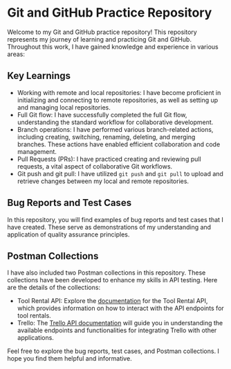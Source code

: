 

# Git and GitHub Practice Repository

Welcome to my Git and GitHub practice repository! This repository represents my journey of learning and practicing Git and GitHub. Throughout this work, I have gained knowledge and experience in various areas:

## Key Learnings

- Working with remote and local repositories: I have become proficient in initializing and connecting to remote repositories, as well as setting up and managing local repositories.
- Full Git flow: I have successfully completed the full Git flow, understanding the standard workflow for collaborative development.
- Branch operations: I have performed various branch-related actions, including creating, switching, renaming, deleting, and merging branches. These actions have enabled efficient collaboration and code management.
- Pull Requests (PRs): I have practiced creating and reviewing pull requests, a vital aspect of collaborative Git workflows.
- Git push and git pull: I have utilized `git push` and `git pull` to upload and retrieve changes between my local and remote repositories.

## Bug Reports and Test Cases

In this repository, you will find examples of bug reports and test cases that I have created. These serve as demonstrations of my understanding and application of quality assurance principles.

## Postman Collections

I have also included two Postman collections in this repository. These collections have been developed to enhance my skills in API testing. Here are the details of the collections:

- Tool Rental API: Explore the [documentation](https://github.com/vdespa/quick-introduction-to-postman/blob/main/simple-tool-rental-api.md) for the Tool Rental API, which provides information on how to interact with the API endpoints for tool rentals.
- Trello: The [Trello API documentation](https://developer.atlassian.com/cloud/trello/rest/api-group-boards/#api-boards-id-memberships-get) will guide you in understanding the available endpoints and functionalities for integrating Trello with other applications.

Feel free to explore the bug reports, test cases, and Postman collections. I hope you find them helpful and informative.


